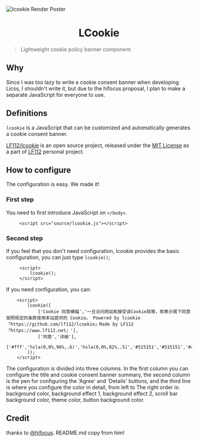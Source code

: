 <p>
<img src="https://i.imgur.com/nYNSkxM.png" alt="lcookie Render Poster">
</p>

<h1 style="text-align:center">LCookie</h1>

> Lightweight cookie policy banner component.

> 

## Why
 Since I was too lazy to write a cookie consent banner when developing Licss, I shouldn't write it, but due to the hifocus proposal, I plan to make a separate JavaScript for everyone to use.

## Definitions
 `lcookie` is a JavaScript that can be customized and automatically generates a cookie consent banner.

 [LF112/lcookie](https://github.com/lf112/lcookie) is an open source project, released under the [MIT License](https://github.com/LF112/lcookie/blob/master/LICENSE) as a part of [LF112](https://www.lf112.net) personal project.
 
## How to configure
The configuration is easy. We made it!

### First step
You need to first introduce JavaScript on `</body>`.
```
     <script src="source/lcookie.js"></script>
```

### Second step
If you feel that you don't need configuration, lcookie provides the basic configuration, you can just type `lcookie()`;
```
     <script>
         lcookie();
     </script>
```

If you need configuration, you can:
```
    <script>
        lcookie([
            ['Cookie 同意横幅','一旦访问网站和接受该Cookie政策，即表示阁下同意按照规定的条款使用本站提供的 Cookie。 Powered by lcookie「https://github.com/lf112/lcookie」Made by LF112「https://www.lf112.net」'],
            ['同意','详细'],
            ['#fff','hsla(0,0%,96%,.6)','hsla(0,0%,82%,.5)','#515151','#515151','#a5a5a5']
        ]);
    </script>
```
The configuration is divided into three columns. In the first column you can configure the title and cookie consent banner summary, the second column is the pen for configuring the 'Agree' and 'Details' buttons, and the third line is where you configure the color in detail, from left to The right order is: background color, background effect 1, background effect 2, scroll bar background color, theme color, button background color.

## Credit

thanks to [@hifocus](https://github.com/hifocus). README.md copy from him!
